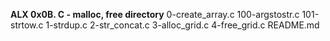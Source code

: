 **ALX  0x0B. C - malloc, free directory**
0-create_array.c
100-argstostr.c
101-strtow.c
1-strdup.c
2-str_concat.c
3-alloc_grid.c
4-free_grid.c
README.md
